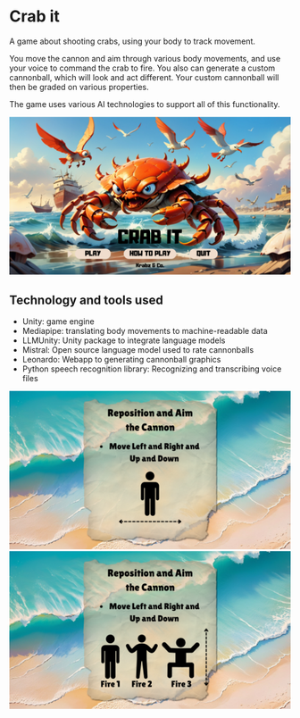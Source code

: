 # Crab it
A game about shooting crabs, using your body to track movement.

You move the cannon and aim through various body movements, and use your voice to command the crab to fire. You also can generate a custom cannonball, which will look and act different. Your custom cannonball will then be graded on various properties.

The game uses various AI technologies to support all of this functionality. 

![crab game](Assets/Materials/CrabitTexture.png)

## Technology and tools used
- Unity: game engine
- Mediapipe: translating body movements to machine-readable data
- LLMUnity: Unity package to integrate language models
- Mistral: Open source language model used to rate cannonballs
- Leonardo: Webapp to generating cannonball graphics 
- Python speech recognition library: Recognizing and transcribing voice files

![crab game](Assets/Materials/t1.png)
![crab game](Assets/Materials/t2.png)
